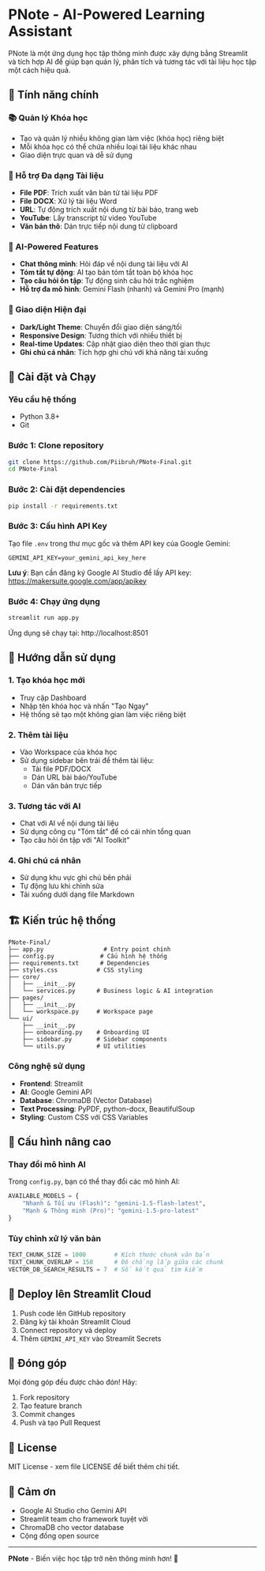 # PNote - AI-Powered Learning Assistant

PNote là một ứng dụng học tập thông minh được xây dựng bằng Streamlit và tích hợp AI để giúp bạn quản lý, phân tích và tương tác với tài liệu học tập một cách hiệu quả.

## 🌟 Tính năng chính

### 📚 Quản lý Khóa học
- Tạo và quản lý nhiều không gian làm việc (khóa học) riêng biệt
- Mỗi khóa học có thể chứa nhiều loại tài liệu khác nhau
- Giao diện trực quan và dễ sử dụng

### 📄 Hỗ trợ Đa dạng Tài liệu
- **File PDF**: Trích xuất văn bản từ tài liệu PDF
- **File DOCX**: Xử lý tài liệu Word
- **URL**: Tự động trích xuất nội dung từ bài báo, trang web
- **YouTube**: Lấy transcript từ video YouTube
- **Văn bản thô**: Dán trực tiếp nội dung từ clipboard

### 🤖 AI-Powered Features
- **Chat thông minh**: Hỏi đáp về nội dung tài liệu với AI
- **Tóm tắt tự động**: AI tạo bản tóm tắt toàn bộ khóa học
- **Tạo câu hỏi ôn tập**: Tự động sinh câu hỏi trắc nghiệm
- **Hỗ trợ đa mô hình**: Gemini Flash (nhanh) và Gemini Pro (mạnh)

### 🎨 Giao diện Hiện đại
- **Dark/Light Theme**: Chuyển đổi giao diện sáng/tối
- **Responsive Design**: Tương thích với nhiều thiết bị
- **Real-time Updates**: Cập nhật giao diện theo thời gian thực
- **Ghi chú cá nhân**: Tích hợp ghi chú với khả năng tải xuống

## 🚀 Cài đặt và Chạy

### Yêu cầu hệ thống
- Python 3.8+
- Git

### Bước 1: Clone repository
```bash
git clone https://github.com/Piibruh/PNote-Final.git
cd PNote-Final
```

### Bước 2: Cài đặt dependencies
```bash
pip install -r requirements.txt
```

### Bước 3: Cấu hình API Key
Tạo file `.env` trong thư mục gốc và thêm API key của Google Gemini:
```
GEMINI_API_KEY=your_gemini_api_key_here
```

**Lưu ý**: Bạn cần đăng ký Google AI Studio để lấy API key: https://makersuite.google.com/app/apikey

### Bước 4: Chạy ứng dụng
```bash
streamlit run app.py
```

Ứng dụng sẽ chạy tại: http://localhost:8501

## 📖 Hướng dẫn sử dụng

### 1. Tạo khóa học mới
- Truy cập Dashboard
- Nhập tên khóa học và nhấn "Tạo Ngay"
- Hệ thống sẽ tạo một không gian làm việc riêng biệt

### 2. Thêm tài liệu
- Vào Workspace của khóa học
- Sử dụng sidebar bên trái để thêm tài liệu:
  - Tải file PDF/DOCX
  - Dán URL bài báo/YouTube
  - Dán văn bản trực tiếp

### 3. Tương tác với AI
- Chat với AI về nội dung tài liệu
- Sử dụng công cụ "Tóm tắt" để có cái nhìn tổng quan
- Tạo câu hỏi ôn tập với "AI Toolkit"

### 4. Ghi chú cá nhân
- Sử dụng khu vực ghi chú bên phải
- Tự động lưu khi chỉnh sửa
- Tải xuống dưới dạng file Markdown

## 🏗️ Kiến trúc hệ thống

```
PNote-Final/
├── app.py                 # Entry point chính
├── config.py             # Cấu hình hệ thống
├── requirements.txt      # Dependencies
├── styles.css           # CSS styling
├── core/
│   ├── __init__.py
│   └── services.py      # Business logic & AI integration
├── pages/
│   ├── __init__.py
│   └── workspace.py     # Workspace page
└── ui/
    ├── __init__.py
    ├── onboarding.py    # Onboarding UI
    ├── sidebar.py       # Sidebar components
    └── utils.py         # UI utilities
```

### Công nghệ sử dụng
- **Frontend**: Streamlit
- **AI**: Google Gemini API
- **Database**: ChromaDB (Vector Database)
- **Text Processing**: PyPDF, python-docx, BeautifulSoup
- **Styling**: Custom CSS với CSS Variables

## 🔧 Cấu hình nâng cao

### Thay đổi mô hình AI
Trong `config.py`, bạn có thể thay đổi các mô hình AI:
```python
AVAILABLE_MODELS = {
    "Nhanh & Tối ưu (Flash)": "gemini-1.5-flash-latest",
    "Mạnh & Thông minh (Pro)": "gemini-1.5-pro-latest"
}
```

### Tùy chỉnh xử lý văn bản
```python
TEXT_CHUNK_SIZE = 1000        # Kích thước chunk văn bản
TEXT_CHUNK_OVERLAP = 150      # Độ chồng lấp giữa các chunk
VECTOR_DB_SEARCH_RESULTS = 7  # Số kết quả tìm kiếm
```

## 🚀 Deploy lên Streamlit Cloud

1. Push code lên GitHub repository
2. Đăng ký tài khoản Streamlit Cloud
3. Connect repository và deploy
4. Thêm `GEMINI_API_KEY` vào Streamlit Secrets

## 🤝 Đóng góp

Mọi đóng góp đều được chào đón! Hãy:
1. Fork repository
2. Tạo feature branch
3. Commit changes
4. Push và tạo Pull Request

## 📄 License

MIT License - xem file LICENSE để biết thêm chi tiết.

## 🙏 Cảm ơn

- Google AI Studio cho Gemini API
- Streamlit team cho framework tuyệt vời
- ChromaDB cho vector database
- Cộng đồng open source

---

**PNote** - Biến việc học tập trở nên thông minh hơn! 🚀 